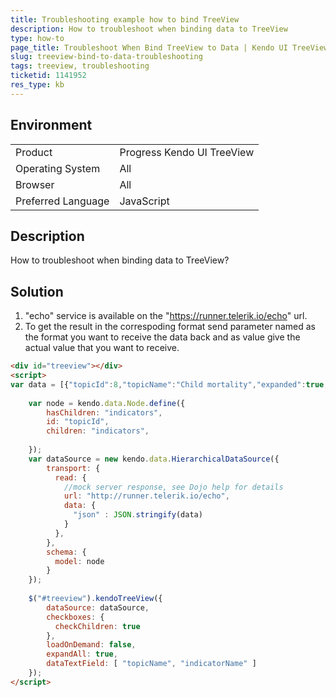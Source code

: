 ```yaml
---
title: Troubleshooting example how to bind TreeView
description: How to troubleshoot when binding data to TreeView
type: how-to
page_title: Troubleshoot When Bind TreeView to Data | Kendo UI TreeView 
slug: treeview-bind-to-data-troubleshooting
tags: treeview, troubleshooting
ticketid: 1141952  
res_type: kb
---
```


## Environment

<table>
 <tr>
  <td>Product</td>
  <td>Progress Kendo UI TreeView</td>
 </tr>
 <tr>
  <td>Operating System</td>
  <td>All</td>
 </tr>
 <tr>
  <td>Browser</td>
  <td>All</td>
 </tr>
 <tr>
  <td>Preferred Language</td>
  <td>JavaScript</td>
 </tr>
</table>

## Description

How to troubleshoot when binding data to TreeView?

## Solution

1. "echo" service is available on the "https://runner.telerik.io/echo" url. 
1. To get the result in the correspoding format send parameter named as the format you want to receive the data back and as value give the actual value that you want to receive. 

```html
<div id="treeview"></div>
<script>
var data = [{"topicId":8,"topicName":"Child mortality","expanded":true,"indicators":[{"indicatorId":21,"indicatorName":"Postneonatal mortality (PNMR)"},{"indicatorId":26,"indicatorName":"Probability of dying at age 5–14 years"},{"indicatorId":25,"indicatorName":"U5MR annual rate of reduction (ARR)"},{"indicatorId":24,"indicatorName":"Under-five mortality rate (U5MR)"}]},{"topicId":5,"topicName":"Family Planning","expanded":true,"indicators":[{"indicatorId":10,"indicatorName":"Contraceptive prevalence: Any modern method (Number)"},{"indicatorId":2,"indicatorName":"Contraceptive prevalence: Any modern method (Percent)"},{"indicatorId":3,"indicatorName":"Contraceptive prevalence: Any traditional method (Percent)"},{"indicatorId":7,"indicatorName":"Demand for family planning satisfied by any method (Percent)"},{"indicatorId":8,"indicatorName":"Demand for family planning satisfied by any modern method (Percent)"}]},{"topicId":2,"topicName":"Fertility","expanded":true,"indicators":[{"indicatorId":17,"indicatorName":"Fertility rates by age of mother (5-year)"},{"indicatorId":18,"indicatorName":"Mean age of childbearing (5-year)"},{"indicatorId":19,"indicatorName":"Total fertility (5-year)"}]},{"topicId":6,"topicName":"Marital status","expanded":true,"indicators":[{"indicatorId":14,"indicatorName":"Currently married"},{"indicatorId":15,"indicatorName":"Ever married"},{"indicatorId":13,"indicatorName":"Marital status (all categories)"},{"indicatorId":16,"indicatorName":"Singulate mean age at marriage"}]}];    
    
    var node = kendo.data.Node.define({
        hasChildren: "indicators",
        id: "topicId",
        children: "indicators",
    
    });
    var dataSource = new kendo.data.HierarchicalDataSource({
        transport: {
          read: {
            //mock server response, see Dojo help for details
            url: "http://runner.telerik.io/echo",
            data: {
              "json" : JSON.stringify(data)
            }
          },
        }, 
        schema: {
          model: node
        }
    });
    
    $("#treeview").kendoTreeView({
        dataSource: dataSource,
        checkboxes: {
          checkChildren: true
        },
        loadOnDemand: false,
        expandAll: true,
        dataTextField: [ "topicName", "indicatorName" ]
    });
</script>
```
